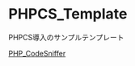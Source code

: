 # PHPCS_Template
PHPCS導入のサンプルテンプレート

[PHP_CodeSniffer](https://github.com/squizlabs/PHP_CodeSniffer)  
